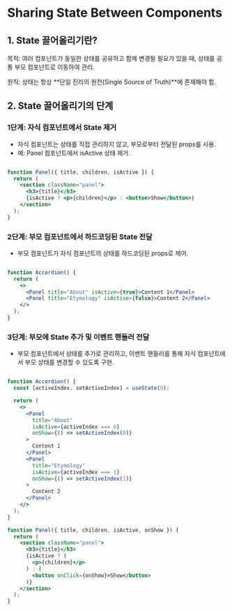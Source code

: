 # Sharing State Between Components

## 1. State 끌어올리기란?

목적: 여러 컴포넌트가 동일한 상태를 공유하고 함께 변경될 필요가 있을 때, 상태를 공통 부모 컴포넌트로 이동하여 관리.

원칙: 상태는 항상 **단일 진리의 원천(Single Source of Truth)**에 존재해야 함.

## 2. State 끌어올리기의 단계

### 1단계: 자식 컴포넌트에서 State 제거
- 자식 컴포넌트는 상태를 직접 관리하지 않고, 부모로부터 전달된 props를 사용.
- 예: Panel 컴포넌트에서 isActive 상태 제거.
``` jsx

function Panel({ title, children, isActive }) {
  return (
    <section className="panel">
      <h3>{title}</h3>
      {isActive ? <p>{children}</p> : <button>Show</button>}
    </section>
  );
}
```

### 2단계: 부모 컴포넌트에서 하드코딩된 State 전달
- 부모 컴포넌트가 자식 컴포넌트의 상태를 하드코딩된 props로 제어.
``` jsx

function Accordion() {
  return (
    <>
      <Panel title="About" isActive={true}>Content 1</Panel>
      <Panel title="Etymology" isActive={false}>Content 2</Panel>
    </>
  );
}
``` 

### 3단계: 부모에 State 추가 및 이벤트 핸들러 전달
 - 부모 컴포넌트에서 상태를 추가로 관리하고, 이벤트 핸들러를 통해 자식 컴포넌트에서 부모 상태를 변경할 수 있도록 구현.

``` jsx

function Accordion() {
  const [activeIndex, setActiveIndex] = useState(0);

  return (
    <>
      <Panel
        title="About"
        isActive={activeIndex === 0}
        onShow={() => setActiveIndex(0)}
      >
        Content 1
      </Panel>
      <Panel
        title="Etymology"
        isActive={activeIndex === 1}
        onShow={() => setActiveIndex(1)}
      >
        Content 2
      </Panel>
    </>
  );
}

function Panel({ title, children, isActive, onShow }) {
  return (
    <section className="panel">
      <h3>{title}</h3>
      {isActive ? (
        <p>{children}</p>
      ) : (
        <button onClick={onShow}>Show</button>
      )}
    </section>
  );
}
```
